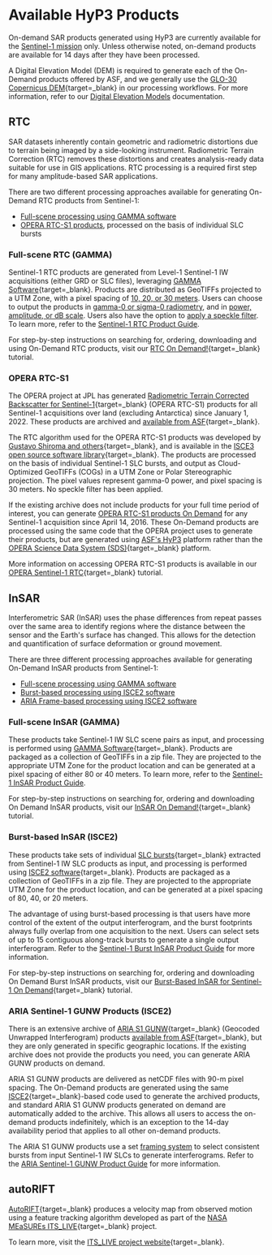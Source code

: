 # Available HyP3 Products

On-demand SAR products generated using HyP3 are currently available for the 
[Sentinel-1 mission](sentinel1.md "Sentinel-1 Mission") 
only. Unless otherwise noted, on-demand products are available for 14 days after they have been processed.

A Digital Elevation Model (DEM) is required to generate each of the On-Demand products offered by ASF, and we generally use the 
[GLO-30 Copernicus DEM](https://dataspace.copernicus.eu/explore-data/data-collections/copernicus-contributing-missions/collections-description/COP-DEM "Copernicus DEM" ){target=_blank} 
in our processing workflows. For more information, refer to our 
[Digital Elevation Models](dems.md "HyP3 DEM Documentation") 
documentation.

## RTC

SAR datasets inherently contain geometric and radiometric distortions due to terrain
being imaged by a side-looking instrument. Radiometric Terrain Correction (RTC) removes 
these distortions and creates analysis-ready data suitable for use in GIS applications.
RTC processing is a required first step for many amplitude-based SAR applications.

There are two different processing approaches available for generating On-Demand RTC products from Sentinel-1: 

  - [Full-scene processing using GAMMA software](#full-scene-rtc-gamma) 
  - [OPERA RTC-S1 products](#opera-rtc-s1), processed on the basis of individual SLC bursts

### Full-scene RTC (GAMMA)

Sentinel-1 RTC products are generated from Level-1 Sentinel-1 IW acquisitions (either GRD or SLC files), leveraging 
[GAMMA Software](https://gamma-rs.ch/gamma-software){target=_blank}. 
Products are distributed as GeoTIFFs projected to a UTM Zone, with a pixel spacing of 
[10, 20, or 30 meters](guides/rtc_product_guide.md#pixel-spacing "RTC Pixel Spacing Documentation"). 
Users can choose to output the products in 
[gamma-0 or sigma-0 radiometry](guides/rtc_product_guide.md#radiometry "RTC Radiometry Documentation"), 
and in 
[power, amplitude, or dB scale](guides/rtc_product_guide.md#scale "RTC Scale Documentation"). 
Users also have the option to 
[apply a speckle filter](guides/rtc_product_guide.md#speckle-filter "RTC Speckle Filter Documentation"). 
To learn more, refer to the [Sentinel-1 RTC Product Guide](guides/rtc_product_guide.md 
"Sentinel-1 RTC Product Guide").

For step-by-step instructions on searching for, ordering, downloading and using On-Demand RTC products, visit our 
[RTC On Demand!](https://storymaps.arcgis.com/stories/2ead3222d2294d1fae1d11d3f98d7c35 "RTC On Demand! StoryMap" ){target=_blank} 
tutorial.

### OPERA RTC-S1 

The OPERA project at JPL has generated [Radiometric Terrain Corrected Backscatter for Sentinel-1](https://www.jpl.nasa.gov/go/opera/products/rtc-product/ "www.jpl.nasa.gov/go/opera/products/rtc-product" ){target=_blank} 
(OPERA RTC-S1) products for all Sentinel-1 acquisitions over land (excluding Antarctica) since January 1, 2022. 
These products are archived and 
[available from ASF](https://search.asf.alaska.edu/#/?dataset=OPERA-S1&productTypes=RTC "Vertex search for OPERA RTC-S1 Products" ){target=_blank}. 

The RTC algorithm used for the OPERA RTC-S1 products was developed by 
[Gustavo Shiroma and others](https://ntrs.nasa.gov/citations/20220000810 "An Efficient Area-Based Algorithm for SAR Radiometric Terrain Correction and Map Projection" ){target=_blank}, 
and is available in the 
[ISCE3 open source software library](https://github.com/isce-framework/isce3 "github.com/isce-framework/isce3" ){target=_blank}. 
The products are processed on the basis of individual Sentinel-1 SLC bursts, and output as Cloud-Optimized GeoTIFFs
(COGs) in a UTM Zone or Polar Stereographic projection. The pixel values represent gamma-0 power, and pixel spacing 
is 30 meters. No speckle filter has been applied.

If the existing archive does not include products for your full time period of interest, you can generate 
[OPERA RTC-S1 products On Demand](guides/opera_rtc_product_guide.md "OPERA RTC for Sentinel-1 (RTC-S1) Product Guide") 
for any Sentinel-1 acquisition since April 14, 2016. These On-Demand products are processed 
using the same code that the OPERA project uses to generate their products, but are generated using 
[ASF's HyP3](https://hyp3-docs.asf.alaska.edu/ "hyp3-docs.asf.alaska.edu") 
platform rather than the 
[OPERA Science Data System (SDS)](https://software.nasa.gov/software/NPO-52101-1 "OPERA SDS" ){target=_blank} 
platform.

More information on accessing OPERA RTC-S1 products is available in our 
[OPERA Sentinel-1 RTC](https://storymaps.arcgis.com/stories/dc2807b444924fc3a76c117a2c909f8b "OPERA Sentinel-1 RTC StoryMap" ){target=_blank} 
tutorial.

## InSAR

Interferometric SAR (InSAR) uses the phase differences from repeat passes over the 
same area to identify regions where the distance between the sensor and the Earth's 
surface has changed. This allows for the detection and quantification of surface 
deformation or ground movement. 

There are three different processing approaches available for generating On-Demand InSAR products from Sentinel-1: 

  - [Full-scene processing using GAMMA software](#full-scene-insar-gamma) 
  - [Burst-based processing using ISCE2 software](#burst-based-insar-isce2)
  - [ARIA Frame-based processing using ISCE2 software](#aria-sentinel-1-gunw-products-isce2)

### Full-scene InSAR (GAMMA)

These products take Sentinel-1 IW SLC scene pairs as input, and processing is performed 
using [GAMMA Software](https://gamma-rs.ch/gamma-software){target=_blank}. Products are 
packaged as a collection of GeoTIFFs in a zip file. They are projected to the appropriate 
UTM Zone for the product location and can be generated at a pixel spacing of either 80 or 40 meters. To learn more, 
refer to the [Sentinel-1 InSAR Product Guide](guides/insar_product_guide.md "Sentinel-1 InSAR Product Guide").

For step-by-step instructions on searching for, ordering and downloading On Demand InSAR products, visit our [InSAR On Demand!](https://storymaps.arcgis.com/stories/68a8a3253900411185ae9eb6bb5283d3 "InSAR On Demand! StoryMap" ){target=_blank} tutorial.

### Burst-based InSAR (ISCE2)

These products take sets of individual [SLC bursts](https://storymaps.arcgis.com/stories/88c8fe67933340779eddef212d76b8b8 "Sentinel-1 Bursts StoryMap" ){target=_blank} 
extracted from Sentinel-1 IW SLC products as input, and processing is performed using 
[ISCE2 software](https://github.com/isce-framework/isce2#readme "https://github.com/isce-framework/isce2" ){target=_blank}. Products are packaged as a collection of 
GeoTIFFs in a zip file. They are projected to the appropriate UTM Zone for the product 
location, and can be generated at a pixel spacing of 80, 40, or 20 meters. 

The advantage of using burst-based processing is that users have more control of the extent of the output interferogram, and the burst footprints always fully overlap from one acquisition to the next. Users can select sets of up to 15 contiguous along-track bursts to generate a single output interferogram. Refer to the [Sentinel-1 Burst InSAR Product Guide](guides/burst_insar_product_guide.md "Sentinel-1 Burst InSAR Product Guide") for more information.

For step-by-step instructions on searching for, ordering and downloading On Demand Burst InSAR products, visit our [Burst-Based InSAR for Sentinel-1 On Demand](https://storymaps.arcgis.com/stories/191bf1b6962c402086807390b3ce63b0 "Burst-Based InSAR for Sentinel-1 On Demand StoryMap" ){target=_blank} tutorial.

### ARIA Sentinel-1 GUNW Products (ISCE2)

There is an extensive archive of [ARIA S1 GUNW](https://aria.jpl.nasa.gov/products/standard-displacement-products.html "https://aria.jpl.nasa.gov" ){target=_blank} (Geocoded Unwrapped Interferogram) products 
[available from ASF](https://search.asf.alaska.edu/#/?maxResults=1000&dataset=SENTINEL-1%20INTERFEROGRAM%20(BETA) "Vertex search for ARIA S1 GUNW" ){target=_blank}, 
but they are only generated in specific geographic locations. If the existing archive does 
not provide the products you need, you can generate ARIA GUNW products on demand. 

ARIA S1 GUNW products are delivered as netCDF files with 90-m pixel spacing. The On-Demand 
products are generated using the same 
[ISCE2](https://github.com/isce-framework/isce2#readme "https://github.com/isce-framework/isce2" ){target=_blank}-based 
code used to generate the archived products, and standard ARIA S1 GUNW products 
generated on demand are automatically added to the archive. This allows all users to access the on-demand products 
indefinitely, which is an exception to the 14-day availability period that applies to all other on-demand products.

The ARIA S1 GUNW products use a set [framing system](guides/gunw_product_guide.md#aria-frame-ids "ARIA Sentinel-1 GUNW 
Product Guide: ARIA Frame IDs") to select consistent bursts from input Sentinel-1 IW SLCs to generate interferograms. 
Refer to the 
[ARIA Sentinel-1 GUNW Product Guide](guides/gunw_product_guide.md "ARIA Sentinel-1 GUNW Product Guide") 
for more information.

## autoRIFT

[AutoRIFT](https://github.com/leiyangleon/autoRIFT "https://github.com/leiyangleon/autoRIFT" ){target=_blank} produces a velocity map from
observed motion using a feature tracking algorithm developed as part of the 
[NASA MEaSUREs ITS_LIVE](https://its-live.jpl.nasa.gov/ "https://its-live.jpl.nasa.gov" ){target=_blank} project. 

To learn more, visit the [ITS_LIVE project website](https://its-live.jpl.nasa.gov/ "https://its-live.jpl.nasa.gov" ){target=_blank}.
